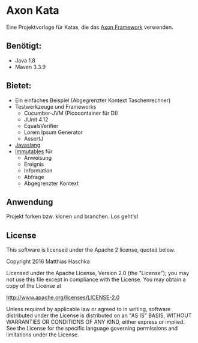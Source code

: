Axon Kata
=========

Eine Projektvorlage für Katas, die das [Axon Framework](http://www.axonframework.org) verwenden.

Benötigt:
---------
* Java 1.8
* Maven 3.3.9

Bietet:
-------
* Ein einfaches Beispiel (Abgegrenzter Kontext Taschenrechner) 
* Testwerkzeuge und Frameworks
  * Cucumber-JVM (Picocontainer für DI)
  * JUnit 4.12
  * EqualsVerifier
  * Lorem Ipsum Generator
  * AssertJ
* [Javaslang](http::/www.javaslang.io)
* [Immutables](https://immutables.github.io/) für
  * Anweisung
  * Ereignis
  * Information
  * Abfrage
  * Abgegrenzter Kontext

Anwendung
---------

Projekt forken bzw. klonen und branchen. Los geht's!

## License

This software is licensed under the Apache 2 license, quoted below.

Copyright 2016 Matthias Haschka

Licensed under the Apache License, Version 2.0 (the "License");
you may not use this file except in compliance with the License.
You may obtain a copy of the License at

http://www.apache.org/licenses/LICENSE-2.0

Unless required by applicable law or agreed to in writing, software
distributed under the License is distributed on an "AS IS" BASIS,
WITHOUT WARRANTIES OR CONDITIONS OF ANY KIND, either express or implied.
See the License for the specific language governing permissions and
limitations under the License.

